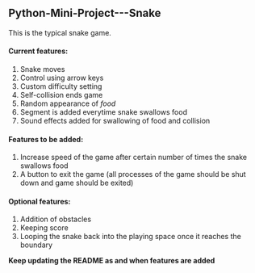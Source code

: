 ## Python-Mini-Project---Snake  

  This is the typical snake game.  
  
#### Current features:  
  1. Snake moves  
  2. Control using arrow keys  
  3. Custom difficulty setting
  4. Self-collision ends game
  5. Random appearance of _food_
  6. Segment is added everytime snake swallows food
  7. Sound effects added for swallowing of food and collision
  
#### Features to be added:  
  1. Increase speed of the game after certain number of times the snake swallows food  
  2. A button to exit the game (all processes of the game should be shut down and game should be exited)
  
  
#### Optional features:  
  1. Addition of obstacles  
  2. Keeping score  
  3. Looping the snake back into the playing space once it reaches the boundary  
  
  **Keep updating the README as and when features are added**

